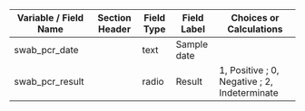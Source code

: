 | Variable / Field Name | Section Header | Field Type | Field Label | Choices or Calculations                      |
| --------------------- | -------------- | ---------- | ----------- | -------------------------------------------- |
| swab\_pcr\_date       |                | text       | Sample date |                                              |
| swab\_pcr\_result     |                | radio      | Result      | 1, Positive ; 0, Negative ; 2, Indeterminate |